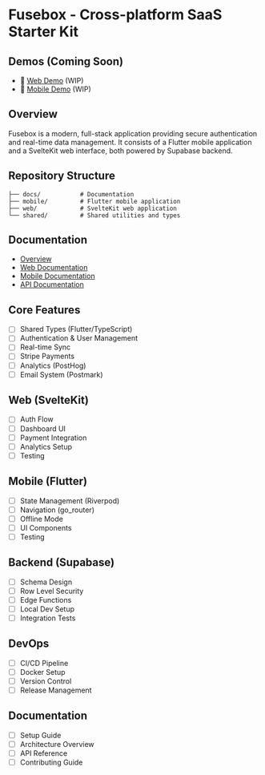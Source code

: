 # Fusebox - Cross-platform SaaS Starter Kit

## Demos (Coming Soon)
- 🔄 [Web Demo](https://fusebox-demo.vercel.app) (WIP)
- 🔄 [Mobile Demo](https://fusebox-mobile.demo) (WIP)

## Overview

Fusebox is a modern, full-stack application providing secure authentication and real-time data management. It consists of a Flutter mobile application and a SvelteKit web interface, both powered by Supabase backend.

## Repository Structure
```
├── docs/           # Documentation
├── mobile/         # Flutter mobile application
├── web/            # SvelteKit web application
└── shared/         # Shared utilities and types
```

## Documentation
- [Overview](docs/readme.md)
- [Web Documentation](docs/sveltekit.md)
- [Mobile Documentation](docs/flutter.md)
- [API Documentation](docs/supabase.md)

## Core Features
- [ ] Shared Types (Flutter/TypeScript)
- [ ] Authentication & User Management
- [ ] Real-time Sync
- [ ] Stripe Payments
- [ ] Analytics (PostHog)
- [ ] Email System (Postmark)

## Web (SvelteKit)
- [ ] Auth Flow
- [ ] Dashboard UI
- [ ] Payment Integration
- [ ] Analytics Setup
- [ ] Testing

## Mobile (Flutter)
- [ ] State Management (Riverpod)
- [ ] Navigation (go_router)
- [ ] Offline Mode
- [ ] UI Components
- [ ] Testing

## Backend (Supabase)
- [ ] Schema Design
- [ ] Row Level Security
- [ ] Edge Functions
- [ ] Local Dev Setup
- [ ] Integration Tests

## DevOps
- [ ] CI/CD Pipeline
- [ ] Docker Setup
- [ ] Version Control
- [ ] Release Management

## Documentation
- [ ] Setup Guide
- [ ] Architecture Overview
- [ ] API Reference
- [ ] Contributing Guide